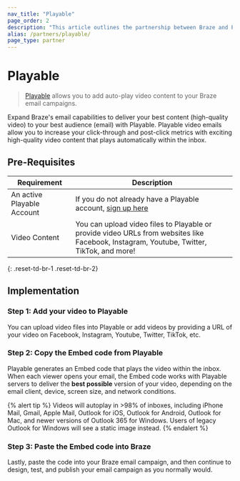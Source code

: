 ```yaml
---
nav_title: "Playable"
page_order: 2
description: "This article outlines the partnership between Braze and Playable, a video platform that allows you to add video content to your Braze email campaigns."
alias: /partners/playable/
page_type: partner
---
```


# Playable

> [Playable][1] allows you to add auto-play video content to your Braze email campaigns.

Expand Braze's email capabilities to deliver your best content (high-quality video) to your best audience (email) with Playable. Playable video emails allow you to increase your click-through and post-click metrics with exciting high-quality video content that plays automatically within the inbox.

## Pre-Requisites


Requirement | Description
----------- | -----
An active Playable Account | If you do not already have a Playable account, [sign up here][signup]
Video Content | You can upload video files to Playable or provide video URLs from websites like Facebook, Instagram, Youtube, Twitter, TikTok, and more!
{: .reset-td-br-1 .reset-td-br-2}

## Implementation

### Step 1: Add your video to Playable

You can upload video files into Playable or add videos by providing a URL of your video on Facebook, Instagram, Youtube, Twitter, TikTok, etc.

### Step 2: Copy the Embed code from Playable

Playable generates an Embed code that plays the video within the inbox. When each viewer opens your email, the Embed code works with Playable servers to deliver the __best possible__ version of your video, depending on the email client, device, screen size, and network conditions.

{% alert tip %}
Videos will autoplay in >98% of inboxes, including iPhone Mail, Gmail, Apple Mail, Outlook for iOS, Outlook for Android, Outlook for Mac, and newer versions of Outlook 365 for Windows.
Users of legacy Outlook for Windows will see a static image instead.
{% endalert %}

### Step 3: Paste the Embed code into Braze

Lastly, paste the code into your Braze email campaign, and then continue to design, test, and publish your email campaign as you normally would.

[1]: https://playable.video
[signup]: https://signup.playable.video